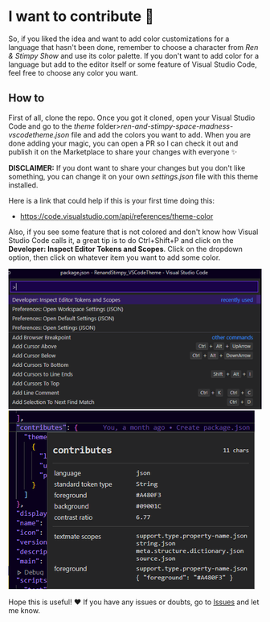 # I want to contribute 🤝

So, if you liked the idea and want to add color customizations for a language that hasn't been done, remember to choose a character from *Ren & Stimpy Show* and use its color palette. If you don't want to add color for a language but add to the editor itself or some feature of Visual Studio Code, feel free to choose any color you want.

## How to

First of all, clone the repo. Once you got it cloned, open your Visual Studio Code and go to the *theme* folder>*ren-and-stimpy-space-madness-vscodetheme.json* file and add the colors you want to add.
When you are done adding your magic, you can open a PR so I can check it out and publish it on the Marketplace to share your changes with everyone ✨

**DISCLAIMER:** If you dont want to share your changes but you don't like something, you can change it on your own *settings.json* file with this theme installed.

Here is a link that could help if this is your first time doing this:

- <https://code.visualstudio.com/api/references/theme-color>

Also, if you see some feature that is not colored and don't know how Visual Studio Code calls it, a great tip is to do Ctrl+Shift+P and click on the **Developer: Inspect Editor Tokens and Scopes**. Click on the dropdown option, then click on whatever item you want to add some color.

<img alt="Inspect Editor example" src="https://raw.githubusercontent.com/victoriasuarez97/RenandStimpy_VSCodeTheme/main/img/contributing_example.png">

<img alt="Inspect Editor example" src="https://raw.githubusercontent.com/victoriasuarez97/RenandStimpy_VSCodeTheme/main/img/contributing_example2.png">

Hope this is useful! ❤️ If you have any issues or doubts, go to [Issues](https://github.com/victoriasuarez97/RenandStimpy_VSCodeTheme/issues) and let me know.

